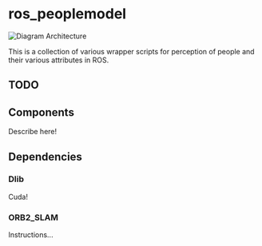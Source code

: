 # ros_peoplemodel

![Diagram Architecture](https://raw.githubusercontent.com/elggem/ros_slopp/master/images/arch.png)

This is a collection of various wrapper scripts for perception of people and their various attributes in ROS.

## TODO


## Components

Describe here!


## Dependencies
### Dlib
Cuda!
### ORB2_SLAM
Instructions...
